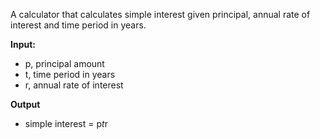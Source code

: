 A calculator that calculates simple interest given principal, annual rate of interest and time period in years.

**Input:**
- p, principal amount 
- t, time period in years 
- r, annual rate of interest 

**Output**
- simple interest = p*t*r
